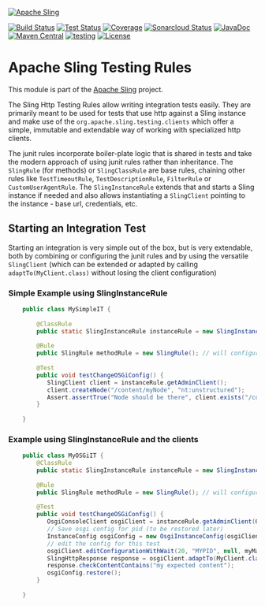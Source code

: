 [![Apache Sling](https://sling.apache.org/res/logos/sling.png)](https://sling.apache.org)

&#32;[![Build Status](https://ci-builds.apache.org/job/Sling/job/modules/job/sling-org-apache-sling-testing-rules/job/master/badge/icon)](https://ci-builds.apache.org/job/Sling/job/modules/job/sling-org-apache-sling-testing-rules/job/master/)&#32;[![Test Status](https://img.shields.io/jenkins/tests.svg?jobUrl=https://ci-builds.apache.org/job/Sling/job/modules/job/sling-org-apache-sling-testing-rules/job/master/)](https://ci-builds.apache.org/job/Sling/job/modules/job/sling-org-apache-sling-testing-rules/job/master/test/?width=800&height=600)&#32;[![Coverage](https://sonarcloud.io/api/project_badges/measure?project=apache_sling-org-apache-sling-testing-rules&metric=coverage)](https://sonarcloud.io/dashboard?id=apache_sling-org-apache-sling-testing-rules)&#32;[![Sonarcloud Status](https://sonarcloud.io/api/project_badges/measure?project=apache_sling-org-apache-sling-testing-rules&metric=alert_status)](https://sonarcloud.io/dashboard?id=apache_sling-org-apache-sling-testing-rules)&#32;[![JavaDoc](https://www.javadoc.io/badge/org.apache.sling/org.apache.sling.testing.rules.svg)](https://www.javadoc.io/doc/org.apache.sling/org.apache.sling.testing.rules)&#32;[![Maven Central](https://maven-badges.herokuapp.com/maven-central/org.apache.sling/org.apache.sling.testing.rules/badge.svg)](https://search.maven.org/#search%7Cga%7C1%7Cg%3A%22org.apache.sling%22%20a%3A%22org.apache.sling.testing.rules%22)&#32;[![testing](https://sling.apache.org/badges/group-testing.svg)](https://github.com/apache/sling-aggregator/blob/master/docs/groups/testing.md) [![License](https://img.shields.io/badge/License-Apache%202.0-blue.svg)](https://www.apache.org/licenses/LICENSE-2.0)

# Apache Sling Testing Rules

This module is part of the [Apache Sling](https://sling.apache.org) project.

The Sling Http Testing Rules allow writing integration tests easily. They are primarily meant to be used for tests that use http against 
a Sling instance and make use of the `org.apache.sling.testing.clients` which offer a simple, immutable and extendable way of working 
with specialized http clients.

The junit rules incorporate boiler-plate logic that is shared in tests and take the modern approach of using junit rules rather than 
inheritance. The `SlingRule` (for methods) or `SlingClassRule` are base rules, chaining other rules like `TestTimeoutRule`, 
`TestDescriptionRule`, `FilterRule` or `CustomUserAgentRule`. The `SlingInstanceRule` extends that and starts a Sling instance if needed and also allows 
instantiating a `SlingClient` pointing to the instance - base url, credentials, etc.
    

## <a name="starting"></a> Starting an Integration Test
Starting an integration is very simple out of the box, but is very extendable, both by combining or configuring the junit rules and by 
using the versatile `SlingClient` (which can be extended or adapted by calling `adaptTo(MyClient.class)` without losing the client 
configuration)
 
### Simple Example using SlingInstanceRule

```java   
    public class MySimpleIT {
    
        @ClassRule
        public static SlingInstanceRule instanceRule = new SlingInstanceRule();
    
        @Rule
        public SlingRule methodRule = new SlingRule(); // will configure test timeout, description, etc.
    
        @Test
        public void testChangeOSGiConfig() {
           SlingClient client = instanceRule.getAdminClient();
           client.createNode("/content/myNode", "nt:unstructured");
           Assert.assertTrue("Node should be there", client.exists("/content/myNode"));
        }
            
    } 
```
 
### Example using SlingInstanceRule and the clients

```java   
    public class MyOSGiIT {
        @ClassRule
        public static SlingInstanceRule instanceRule = new SlingInstanceRule();
    
        @Rule
        public SlingRule methodRule = new SlingRule(); // will configure test timeout, description, etc.
    
        @Test
        public void testChangeOSGiConfig() {
           OsgiConsoleClient osgiClient = instanceRule.getAdminClient(OsgiConsoleClient.class);
           // Save osgi config for pid (to be restored later) 
           InstanceConfig osgiConfig = new OsgiInstanceConfig(osgiClient, "MYPID").save();
           // edit the config for this test
           osgiClient.editConfigurationWithWait(20, "MYPID", null, myMap);
           SlingHttpResponse response = osgiClient.adaptTo(MyClient.class).myClientMethod();
           response.checkContentContains("my expected content");
           osgiConfig.restore();
        }
            
    } 
```
